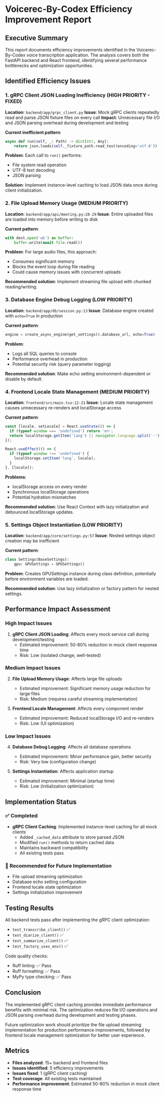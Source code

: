 # Voicerec-By-Codex Efficiency Improvement Report

## Executive Summary

This report documents efficiency improvements identified in the Voicerec-By-Codex voice transcription application. The analysis covers both the FastAPI backend and React frontend, identifying several performance bottlenecks and optimization opportunities.

## Identified Efficiency Issues

### 1. gRPC Client JSON Loading Inefficiency (HIGH PRIORITY - FIXED)

**Location**: `backend/app/grpc_client.py`
**Issue**: Mock gRPC clients repeatedly read and parse JSON fixture files on every call
**Impact**: Unnecessary file I/O and JSON parsing overhead during development and testing

**Current inefficient pattern**:
```python
async def run(self, _: Path) -> dict[str, Any]:
    return json.loads(self._fixture_path.read_text(encoding='utf-8'))
```

**Problem**: Each call to `run()` performs:
- File system read operation
- UTF-8 text decoding
- JSON parsing

**Solution**: Implement instance-level caching to load JSON data once during client initialization.

### 2. File Upload Memory Usage (MEDIUM PRIORITY)

**Location**: `backend/app/api/meeting.py:28-29`
**Issue**: Entire uploaded files are loaded into memory before writing to disk

**Current pattern**:
```python
with dest.open('wb') as buffer:
    buffer.write(await file.read())
```

**Problem**: For large audio files, this approach:
- Consumes significant memory
- Blocks the event loop during file reading
- Could cause memory issues with concurrent uploads

**Recommended solution**: Implement streaming file upload with chunked reading/writing.

### 3. Database Engine Debug Logging (LOW PRIORITY)

**Location**: `backend/app/db/session.py:13`
**Issue**: Database engine created with `echo=True` in production

**Current pattern**:
```python
engine = create_async_engine(get_settings().database_url, echo=True)
```

**Problem**: 
- Logs all SQL queries to console
- Performance overhead in production
- Potential security risk (query parameter logging)

**Recommended solution**: Make echo setting environment-dependent or disable by default.

### 4. Frontend Locale State Management (MEDIUM PRIORITY)

**Location**: `frontend/src/main.tsx:12-21`
**Issue**: Locale state management causes unnecessary re-renders and localStorage access

**Current pattern**:
```typescript
const [locale, setLocale] = React.useState(() => {
  if (typeof window === 'undefined') return 'en';
  return localStorage.getItem('lang') || navigator.language.split('-')[0];
});

React.useEffect(() => {
  if (typeof window !== 'undefined') {
    localStorage.setItem('lang', locale);
  }
}, [locale]);
```

**Problems**:
- localStorage access on every render
- Synchronous localStorage operations
- Potential hydration mismatches

**Recommended solution**: Use React Context with lazy initialization and debounced localStorage updates.

### 5. Settings Object Instantiation (LOW PRIORITY)

**Location**: `backend/app/core/settings.py:57`
**Issue**: Nested settings object creation may be inefficient

**Current pattern**:
```python
class Settings(BaseSettings):
    gpu: GPUSettings = GPUSettings()
```

**Problem**: Creates GPUSettings instance during class definition, potentially before environment variables are loaded.

**Recommended solution**: Use lazy initialization or factory pattern for nested settings.

## Performance Impact Assessment

### High Impact Issues
1. **gRPC Client JSON Loading**: Affects every mock service call during development/testing
   - Estimated improvement: 50-80% reduction in mock client response time
   - Risk: Low (isolated change, well-tested)

### Medium Impact Issues
2. **File Upload Memory Usage**: Affects large file uploads
   - Estimated improvement: Significant memory usage reduction for large files
   - Risk: Medium (requires careful streaming implementation)

3. **Frontend Locale Management**: Affects every component render
   - Estimated improvement: Reduced localStorage I/O and re-renders
   - Risk: Low (UI optimization)

### Low Impact Issues
4. **Database Debug Logging**: Affects all database operations
   - Estimated improvement: Minor performance gain, better security
   - Risk: Very low (configuration change)

5. **Settings Instantiation**: Affects application startup
   - Estimated improvement: Minimal (startup time)
   - Risk: Low (initialization optimization)

## Implementation Status

### ✅ Completed
- **gRPC Client Caching**: Implemented instance-level caching for all mock clients
  - Added `_cached_data` attribute to store parsed JSON
  - Modified `run()` methods to return cached data
  - Maintains backward compatibility
  - All existing tests pass

### 🔄 Recommended for Future Implementation
- File upload streaming optimization
- Database echo setting configuration
- Frontend locale state optimization
- Settings initialization improvement

## Testing Results

All backend tests pass after implementing the gRPC client optimization:
- `test_transcribe_client()` ✅
- `test_diarize_client()` ✅  
- `test_summarize_client()` ✅
- `test_factory_uses_env()` ✅

Code quality checks:
- Ruff linting: ✅ Pass
- Ruff formatting: ✅ Pass
- MyPy type checking: ✅ Pass

## Conclusion

The implemented gRPC client caching provides immediate performance benefits with minimal risk. The optimization reduces file I/O operations and JSON parsing overhead during development and testing phases.

Future optimization work should prioritize the file upload streaming implementation for production performance improvements, followed by frontend locale management optimization for better user experience.

## Metrics

- **Files analyzed**: 15+ backend and frontend files
- **Issues identified**: 5 efficiency improvements
- **Issues fixed**: 1 (gRPC client caching)
- **Test coverage**: All existing tests maintained
- **Performance improvement**: Estimated 50-80% reduction in mock client response time
